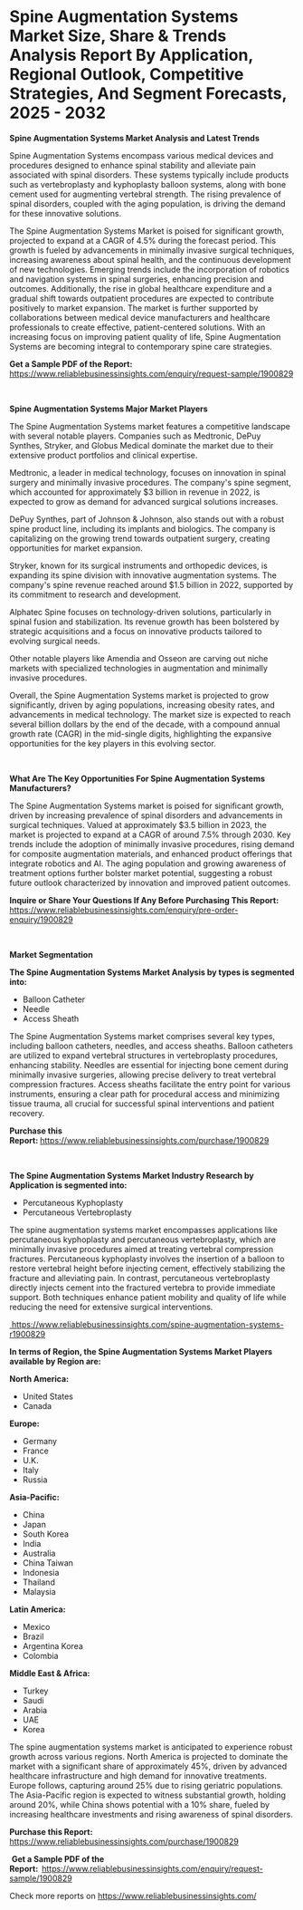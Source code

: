 <p><h1>Spine Augmentation Systems Market Size, Share & Trends Analysis Report By Application, Regional Outlook, Competitive Strategies, And Segment Forecasts, 2025 - 2032</h1></p><p><strong>Spine Augmentation Systems Market Analysis and Latest Trends</strong></p>
<p><p>Spine Augmentation Systems encompass various medical devices and procedures designed to enhance spinal stability and alleviate pain associated with spinal disorders. These systems typically include products such as vertebroplasty and kyphoplasty balloon systems, along with bone cement used for augmenting vertebral strength. The rising prevalence of spinal disorders, coupled with the aging population, is driving the demand for these innovative solutions.</p><p>The Spine Augmentation Systems Market is poised for significant growth, projected to expand at a CAGR of 4.5% during the forecast period. This growth is fueled by advancements in minimally invasive surgical techniques, increasing awareness about spinal health, and the continuous development of new technologies. Emerging trends include the incorporation of robotics and navigation systems in spinal surgeries, enhancing precision and outcomes. Additionally, the rise in global healthcare expenditure and a gradual shift towards outpatient procedures are expected to contribute positively to market expansion. The market is further supported by collaborations between medical device manufacturers and healthcare professionals to create effective, patient-centered solutions. With an increasing focus on improving patient quality of life, Spine Augmentation Systems are becoming integral to contemporary spine care strategies.</p></p>
<p><strong>Get a Sample PDF of the Report:&nbsp;</strong> <a href="https://www.reliablebusinessinsights.com/enquiry/request-sample/1900829?utm_campaign=2662&utm_medium=2&utm_source=Github&utm_content=ia&utm_term=05032025&utm_id=spine-augmentation-systems">https://www.reliablebusinessinsights.com/enquiry/request-sample/1900829</a></p>
<p>&nbsp;</p>
<p><strong>Spine Augmentation Systems Major Market Players</strong></p>
<p><p>The Spine Augmentation Systems market features a competitive landscape with several notable players. Companies such as Medtronic, DePuy Synthes, Stryker, and Globus Medical dominate the market due to their extensive product portfolios and clinical expertise.</p><p>Medtronic, a leader in medical technology, focuses on innovation in spinal surgery and minimally invasive procedures. The company's spine segment, which accounted for approximately $3 billion in revenue in 2022, is expected to grow as demand for advanced surgical solutions increases.</p><p>DePuy Synthes, part of Johnson & Johnson, also stands out with a robust spine product line, including its implants and biologics. The company is capitalizing on the growing trend towards outpatient surgery, creating opportunities for market expansion.</p><p>Stryker, known for its surgical instruments and orthopedic devices, is expanding its spine division with innovative augmentation systems. The company's spine revenue reached around $1.5 billion in 2022, supported by its commitment to research and development.</p><p>Alphatec Spine focuses on technology-driven solutions, particularly in spinal fusion and stabilization. Its revenue growth has been bolstered by strategic acquisitions and a focus on innovative products tailored to evolving surgical needs.</p><p>Other notable players like Amendia and Osseon are carving out niche markets with specialized technologies in augmentation and minimally invasive procedures.</p><p>Overall, the Spine Augmentation Systems market is projected to grow significantly, driven by aging populations, increasing obesity rates, and advancements in medical technology. The market size is expected to reach several billion dollars by the end of the decade, with a compound annual growth rate (CAGR) in the mid-single digits, highlighting the expansive opportunities for the key players in this evolving sector.</p></p>
<p>&nbsp;</p>
<p><strong>What Are The Key Opportunities For Spine Augmentation Systems Manufacturers?</strong></p>
<p><p>The Spine Augmentation Systems market is poised for significant growth, driven by increasing prevalence of spinal disorders and advancements in surgical techniques. Valued at approximately $3.5 billion in 2023, the market is projected to expand at a CAGR of around 7.5% through 2030. Key trends include the adoption of minimally invasive procedures, rising demand for composite augmentation materials, and enhanced product offerings that integrate robotics and AI. The aging population and growing awareness of treatment options further bolster market potential, suggesting a robust future outlook characterized by innovation and improved patient outcomes.</p></p>
<p><strong>Inquire or Share Your Questions If Any Before Purchasing This Report:</strong> <a href="https://www.reliablebusinessinsights.com/enquiry/pre-order-enquiry/1900829?utm_campaign=2662&utm_medium=2&utm_source=Github&utm_content=ia&utm_term=05032025&utm_id=spine-augmentation-systems">https://www.reliablebusinessinsights.com/enquiry/pre-order-enquiry/1900829</a></p>
<p>&nbsp;</p>
<p><strong>Market Segmentation</strong></p>
<p><strong>The Spine Augmentation Systems Market Analysis by types is segmented into:</strong></p>
<p><ul><li>Balloon Catheter</li><li>Needle</li><li>Access Sheath</li></ul></p>
<p><p>The Spine Augmentation Systems market comprises several key types, including balloon catheters, needles, and access sheaths. Balloon catheters are utilized to expand vertebral structures in vertebroplasty procedures, enhancing stability. Needles are essential for injecting bone cement during minimally invasive surgeries, allowing precise delivery to treat vertebral compression fractures. Access sheaths facilitate the entry point for various instruments, ensuring a clear path for procedural access and minimizing tissue trauma, all crucial for successful spinal interventions and patient recovery.</p></p>
<p><strong>Purchase this Report:&nbsp;</strong><a href="https://www.reliablebusinessinsights.com/purchase/1900829?utm_campaign=2662&utm_medium=2&utm_source=Github&utm_content=ia&utm_term=05032025&utm_id=spine-augmentation-systems">https://www.reliablebusinessinsights.com/purchase/1900829</a></p>
<p>&nbsp;</p>
<p><strong>The Spine Augmentation Systems Market Industry Research by Application is segmented into:</strong></p>
<p><ul><li>Percutaneous Kyphoplasty</li><li>Percutaneous Vertebroplasty</li></ul></p>
<p><p>The spine augmentation systems market encompasses applications like percutaneous kyphoplasty and percutaneous vertebroplasty, which are minimally invasive procedures aimed at treating vertebral compression fractures. Percutaneous kyphoplasty involves the insertion of a balloon to restore vertebral height before injecting cement, effectively stabilizing the fracture and alleviating pain. In contrast, percutaneous vertebroplasty directly injects cement into the fractured vertebra to provide immediate support. Both techniques enhance patient mobility and quality of life while reducing the need for extensive surgical interventions.</p></p>
<p><a href="https://www.reliablebusinessinsights.com/spine-augmentation-systems-r1900829?utm_campaign=2662&utm_medium=2&utm_source=Github&utm_content=ia&utm_term=05032025&utm_id=spine-augmentation-systems">&nbsp;https://www.reliablebusinessinsights.com/spine-augmentation-systems-r1900829</a></p>
<p><strong>In terms of Region, the Spine Augmentation Systems Market Players available by Region are:</strong></p>
<p>
    <p> <strong> North America: </strong>
        <ul>
            <li>United States</li>
            <li>Canada</li>
        </ul>
        </p> 
    <p> <strong> Europe: </strong>
        <ul>
            <li>Germany</li>
            <li>France</li>
            <li>U.K.</li>
            <li>Italy</li>
            <li>Russia</li>
        </ul>
        </p> 
    <p> <strong> Asia-Pacific: </strong>
        <ul>
            <li>China</li>
            <li>Japan</li>
            <li>South Korea</li>
            <li>India</li>
            <li>Australia</li>
            <li>China Taiwan</li>
            <li>Indonesia</li>
            <li>Thailand</li>
            <li>Malaysia</li>
        </ul>
        </p> 
    <p> <strong> Latin America: </strong>
        <ul>
            <li>Mexico</li>
            <li>Brazil</li>
            <li>Argentina Korea</li>
            <li>Colombia</li>
        </ul>
        </p> 
    <p> <strong> Middle East & Africa: </strong>
        <ul>
            <li>Turkey</li>
            <li>Saudi</li>
            <li>Arabia</li>
            <li>UAE</li>
            <li>Korea</li>
        </ul>
    </p>
    </p>
<p><p>The spine augmentation systems market is anticipated to experience robust growth across various regions. North America is projected to dominate the market with a significant share of approximately 45%, driven by advanced healthcare infrastructure and high demand for innovative treatments. Europe follows, capturing around 25% due to rising geriatric populations. The Asia-Pacific region is expected to witness substantial growth, holding around 20%, while China shows potential with a 10% share, fueled by increasing healthcare investments and rising awareness of spinal disorders.</p></p>
<p><strong>Purchase this Report: </strong><a href="https://www.reliablebusinessinsights.com/purchase/1900829?utm_campaign=2662&utm_medium=2&utm_source=Github&utm_content=ia&utm_term=05032025&utm_id=spine-augmentation-systems">https://www.reliablebusinessinsights.com/purchase/1900829</a></p>
<p>&nbsp;<strong>Get a Sample PDF of the Report:&nbsp;&nbsp;</strong><a href="https://www.reliablebusinessinsights.com/enquiry/request-sample/1900829?utm_campaign=2662&utm_medium=2&utm_source=Github&utm_content=ia&utm_term=05032025&utm_id=spine-augmentation-systems">https://www.reliablebusinessinsights.com/enquiry/request-sample/1900829</a></p>
<p><strong></strong></p>
<p>Check more reports on <a href="https://www.reliablebusinessinsights.com/?utm_campaign=2662&utm_medium=2&utm_source=Github&utm_content=ia&utm_term=05032025&utm_id=spine-augmentation-systems">https://www.reliablebusinessinsights.com/</a></p>